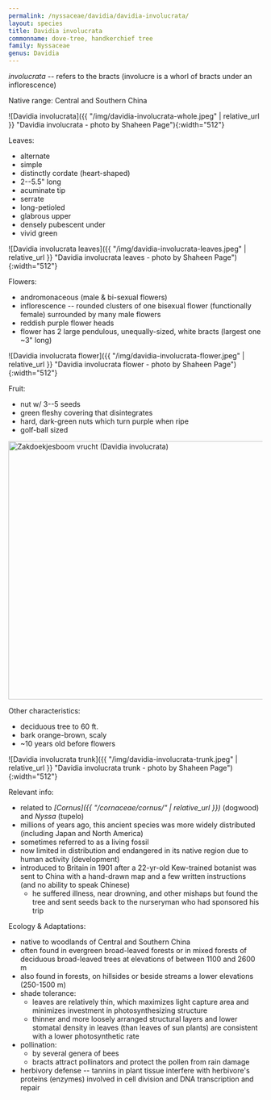 ```yaml
---
permalink: /nyssaceae/davidia/davidia-involucrata/
layout: species
title: Davidia involucrata
commonname: dove-tree, handkerchief tree
family: Nyssaceae
genus: Davidia
---
```


*involucrata* -- refers to the bracts (involucre is a whorl of bracts under an inflorescence)

Native range: Central and Southern China

![Davidia involucrata]({{ "/img/davidia-involucrata-whole.jpeg" | relative_url }} "Davidia involucrata - photo by Shaheen Page"){:width="512"}


Leaves:
  - alternate
  - simple
  - distinctly cordate (heart-shaped)
  - 2--5.5" long
  - acuminate tip
  - serrate
  - long-petioled
  - glabrous upper
  - densely pubescent under
  - vivid green

![Davidia involucrata leaves]({{ "/img/davidia-involucrata-leaves.jpeg" | relative_url }} "Davidia involucrata leaves - photo by Shaheen Page"){:width="512"}


Flowers:
  - andromonaceous (male & bi-sexual flowers)
  - inflorescence -- rounded clusters of one bisexual flower (functionally female) surrounded by many male flowers
  - reddish purple flower heads
  - flower has 2 large pendulous, unequally-sized, white bracts (largest one ~3" long)

![Davidia involucrata flower]({{ "/img/davidia-involucrata-flower.jpeg" | relative_url }} "Davidia involucrata flower - photo by Shaheen Page"){:width="512"}

Fruit:
  - nut w/ 3--5 seeds
  - green fleshy covering that disintegrates
  - hard, dark-green nuts which turn purple when ripe
  - golf-ball sized

<a title="Rasbak / CC BY-SA (http://creativecommons.org/licenses/by-sa/3.0/)" href="https://commons.wikimedia.org/wiki/File:Zakdoekjesboom_vrucht_(Davidia_involucrata).jpg"><img width="512" alt="Zakdoekjesboom vrucht (Davidia involucrata)" src="https://upload.wikimedia.org/wikipedia/commons/thumb/1/11/Zakdoekjesboom_vrucht_%28Davidia_involucrata%29.jpg/512px-Zakdoekjesboom_vrucht_%28Davidia_involucrata%29.jpg"></a>

Other characteristics:
  - deciduous tree to 60 ft.
  - bark orange-brown, scaly
  - ~10 years old before flowers

![Davidia involucrata trunk]({{ "/img/davidia-involucrata-trunk.jpeg" | relative_url }} "Davidia involucrata trunk - photo by Shaheen Page"){:width="512"}

Relevant info:
  - related to *[Cornus]({{ "/cornaceae/cornus/"  | relative_url }})* (dogwood) and *Nyssa* (tupelo)
  - millions of years ago, this ancient species was more widely distributed (including Japan and North America)
  - sometimes referred to as a living fossil
  - now limited in distribution and endangered in its native region due to human activity (development)
  - introduced to Britain in 1901 after a 22-yr-old Kew-trained botanist was sent to China with a hand-drawn map and a few written instructions (and no ability to speak Chinese)
    - he suffered illness, near drowning, and other mishaps but found the tree and sent seeds back to the nurseryman who had sponsored his trip

Ecology & Adaptations:
  - native to woodlands of Central and Southern China
  - often found in evergreen broad-leaved forests or in mixed forests of deciduous broad-leaved trees at elevations of between 1100 and 2600 m
  - also found in forests, on hillsides or beside streams a lower elevations (250-1500 m)
  - shade tolerance:
    - leaves are relatively thin, which maximizes light capture area and minimizes investment in photosynthesizing structure
    - thinner and more loosely arranged structural layers and lower stomatal density in leaves (than leaves of sun plants) are consistent with a lower photosynthetic rate
  - pollination:
    - by several genera of bees
    - bracts attract pollinators and protect the pollen from rain damage
  - herbivory defense -- tannins in plant tissue interfere with herbivore's proteins (enzymes) involved in cell division and DNA transcription and repair
